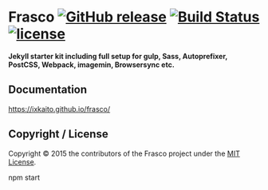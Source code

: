 # Frasco [![GitHub release](https://img.shields.io/github/release/ixkaito/frasco.svg)](https://github.com/ixkaito/frasco/releases) [![Build Status](https://travis-ci.org/ixkaito/frasco.svg?branch=master)](https://travis-ci.org/ixkaito/frasco) [![license](https://img.shields.io/github/license/ixkaito/frasco.svg?maxAge=2592000)](https://github.com/ixkaito/frasco/blob/master/LICENSE)

**Jekyll starter kit including full setup for gulp, Sass, Autoprefixer, PostCSS, Webpack, imagemin, Browsersync etc.**

## Documentation

https://ixkaito.github.io/frasco/

## Copyright / License

Copyright © 2015 the contributors of the Frasco project under the [MIT License](https://github.com/ixkaito/frasco/blob/master/LICENSE).

npm start
